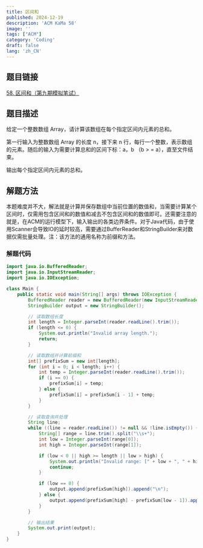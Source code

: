 ```yaml
---
title: 区间和
published: 2024-12-19
description: 'ACM KaMa 58'
image: ''
tags: ["ACM"]
category: 'Coding'
draft: false 
lang: 'zh_CN'
---
```


## 题目链接

[58. 区间和（第九期模拟笔试）](https://kamacoder.com/problempage.php?pid=1070)

## 题目描述

给定一个整数数组 Array，请计算该数组在每个指定区间内元素的总和。

第一行输入为整数数组 Array 的长度 n，接下来 n 行，每行一个整数，表示数组的元素。随后的输入为需要计算总和的区间下标：a，b （b > = a），直至文件结束。

输出每个指定区间内元素的总和。

## 解题方法

本题难度并不大，解法就是计算并保存数组中当前位置的数值和，当需要计算某个区间时，仅需用包含区间和的数值和减去不包含区间和的数值即可。还需要注意的就是，在ACM的运行模型下，输入输出的各类边界条件。对于Java代码，由于使用Scanner会导致IO的延时较高，需要通过BufferReader和StringBuilder来对数据仅需批量处理。注：该方法的通用名称为前缀和方法。

### 解题代码

```java
import java.io.BufferedReader;
import java.io.InputStreamReader;
import java.io.IOException;

class Main {
    public static void main(String[] args) throws IOException {
        BufferedReader reader = new BufferedReader(new InputStreamReader(System.in));
        StringBuilder output = new StringBuilder();

        // 读取数组长度
        int length = Integer.parseInt(reader.readLine().trim());
        if (length <= 0) {
            System.out.println("Invalid array length.");
            return;
        }

        // 读取数组并计算前缀和
        int[] prefixSum = new int[length];
        for (int i = 0; i < length; i++) {
            int temp = Integer.parseInt(reader.readLine().trim());
            if (i == 0) {
                prefixSum[i] = temp;
            } else {
                prefixSum[i] = prefixSum[i - 1] + temp;
            }
        }

        // 读取查询并处理
        String line;
        while ((line = reader.readLine()) != null && !line.isEmpty()) {
            String[] range = line.trim().split("\\s+");
            int low = Integer.parseInt(range[0]);
            int high = Integer.parseInt(range[1]);

            if (low < 0 || high >= length || low > high) {
                System.out.println("Invalid range: [" + low + ", " + high + "]");
                continue;
            }

            if (low == 0) {
                output.append(prefixSum[high]).append("\n");
            } else {
                output.append(prefixSum[high] - prefixSum[low - 1]).append("\n");
            }
        }

        // 输出结果
        System.out.print(output);
    }
}
```
